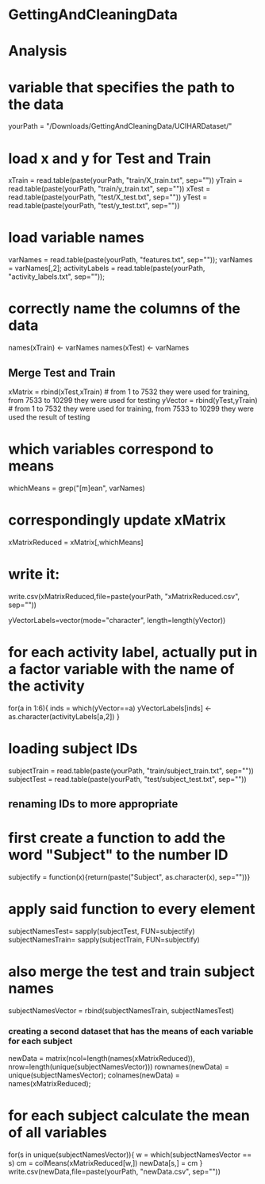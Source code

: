 # GettingAndCleaningData

# Analysis 

# variable that specifies the path to the data
yourPath = "/Downloads/GettingAndCleaningData/UCIHARDataset/"

# load x and y for Test and Train
xTrain = read.table(paste(yourPath, "train/X_train.txt", sep=""))
yTrain = read.table(paste(yourPath, "train/y_train.txt", sep=""))
xTest = read.table(paste(yourPath, "test/X_test.txt", sep=""))
yTest = read.table(paste(yourPath, "test/y_test.txt", sep=""))


# load variable names
varNames = read.table(paste(yourPath, "features.txt", sep="")); varNames = varNames[,2];
activityLabels = read.table(paste(yourPath, "activity_labels.txt", sep="")); 


# correctly name the columns of the data
names(xTrain) <- varNames
names(xTest) <- varNames

## Merge Test and Train
xMatrix = rbind(xTest,xTrain) # from 1 to 7532 they were used for training, from 7533 to 10299 they were used for testing
yVector = rbind(yTest,yTrain) # from 1 to 7532 they were used for training, from 7533 to 10299 they were used the result of testing

# which variables correspond to means 
whichMeans = grep("[m]ean", varNames)

# correspondingly update xMatrix
xMatrixReduced = xMatrix[,whichMeans]

# write it:
write.csv(xMatrixReduced,file=paste(yourPath, "xMatrixReduced.csv", sep=""))

yVectorLabels=vector(mode="character", length=length(yVector))

# for each activity label, actually put in a factor variable with the name of the activity
for(a in 1:6){
  inds = which(yVector==a)
  yVectorLabels[inds] <- as.character(activityLabels[a,2])
}

# loading subject IDs
subjectTrain = read.table(paste(yourPath, "train/subject_train.txt", sep=""))
subjectTest = read.table(paste(yourPath, "test/subject_test.txt", sep=""))

## renaming IDs to more appropriate 
# first create a function to add the word "Subject" to the number ID
subjectify = function(x){return(paste("Subject", as.character(x), sep=""))}
# apply said function to every element 
subjectNamesTest= sapply(subjectTest, FUN=subjectify)
subjectNamesTrain= sapply(subjectTrain, FUN=subjectify)

# also merge the test and train subject names
subjectNamesVector = rbind(subjectNamesTrain, subjectNamesTest)


### creating a second dataset that has the means of each variable for each subject
newData = matrix(ncol=length(names(xMatrixReduced)), nrow=length(unique(subjectNamesVector)))
rownames(newData) = unique(subjectNamesVector); 
colnames(newData) = names(xMatrixReduced);

# for each subject calculate the mean of all variables
for(s in unique(subjectNamesVector)){
    w = which(subjectNamesVector == s)
    cm = colMeans(xMatrixReduced[w,])
    newData[s,] = cm
}
write.csv(newData,file=paste(yourPath, "newData.csv", sep=""))

